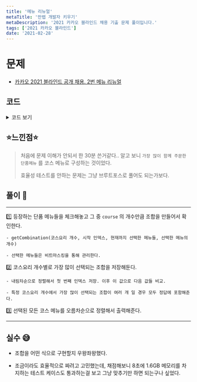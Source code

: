 ```yaml
---
title: '메뉴 리뉴얼'
metaTitle: '만렙 개발자 키우기'
metaDescription: '2021 카카오 블라인드 채용 기출 문제 풀이입니다.'
tags: ['2021 카카오 블라인드']
date: '2021-02-28'
---
```


# 문제

- [카카오 2021 블라인드 공개 채용. 2번 메뉴 리뉴얼](https://programmers.co.kr/learn/courses/30/lessons/72411)

## 코드

<details><summary> 코드 보기 </summary>

```java
import java.util.*;

class Combi{
    String comb;
    int count;

    public Combi(String comb, int count) {
        this.comb = comb;
        this.count = count;
    }
}
class Solution {
    static List<String> ans = new ArrayList<>();
    static List<Combi> combi[] = new List[11];
    static int popular[] = new int[11];
    static String[] orders;
    static int[] course;
    static boolean visited[] = new boolean[26];

    public String[] solution(String[] o, int[] c) {
        String[] answer = {};
        orders = o; course = c;

        for (int count : course)
            combi[count] = new ArrayList<>();

        for (String order : orders) {
            for (int i = 0; i < order.length(); i++) {
                visited[order.charAt(i) - 'A'] = true;
            }
        }

        for (int count : course) {
            getCombination(count, 0, 0, 0);
            Collections.sort(combi[count], (a, b) -> (b.count - a.count));

            int max = combi[count].get(0).count;
            String maxWord = combi[count].get(0).comb;
            if(max < 2) continue;
            ans.add(maxWord);
            for (Combi comb : combi[count]) {
                if(max == comb.count) {
                    if(maxWord.equals(comb.comb)) continue;
                    ans.add(comb.comb);
                }
                else break;
            }
        }
        Collections.sort(ans);
        answer = new String[ans.size()];
        for (int i = 0; i < ans.size(); i++) {
            answer[i] = ans.get(i);
        }
        return answer;
    }

    private void getCombination(int max, int start, int made, int cnt) {
        if(max == cnt){
            int count = 0;
            for (String order : orders) {
                int mask = makeMask(order);
                if((mask & made) == made)
                    count += 1;
            }
            String comb = findComb(made);
            combi[max].add(new Combi(comb, count));
            return;
        }

        for (int i = start; i < 26; i++) {
            if(visited[i])
                getCombination(max, i + 1, made | (1 << i), cnt + 1);
        }
    }

    private int makeMask(String word) {
        int ret = 0;
        for (int i = 0; i < word.length(); i++) {
            int pos = word.charAt(i) - 'A';
            ret |= (1 << pos);
        }
        return ret;
    }

    private String findComb(int made) {
        String ret = "";
        for (int i = 0; i < 26; i++) {
            if(((1 << i) & made) > 0)
                ret += (char)('A' + i);
        }
        return ret;
    }
}
```

</details>

## ⭐️느낀점⭐️

> 처음에 문제 이해가 안되서 한 30분 쓴거같다.. 알고 보니 `가장 많이 함께 주문한 단품메뉴` 를 코스 메뉴로 구성하는 것이었다.
>
> 효율성 테스트를 안하는 문제는 그냥 브루트포스로 풀어도 되는가보다.

## 풀이 📣

<hr/>

1️⃣ 등장하는 단품 메뉴들을 체크해놓고 그 중 `course` 의 개수만큼 조합을 만들어서 확인한다.

    - getCombination(코스요리 개수, 시작 인덱스, 현재까지 선택한 메뉴들, 선택한 메뉴의 개수)

    - 선택한 메뉴들은 비트마스킹을 통해 관리한다.

2️⃣ 코스요리 개수별로 가장 많이 선택되는 조합을 저장해둔다.

    - 내림차순으로 정렬해서 첫 번째 인덱스 저장. 이후 이 값으로 다음 값들 비교.

    - 특정 코스요리 개수에서 가장 많이 선택되는 조합이 여러 개 일 경우 모두 정답에 포함해준다.

3️⃣ 선택된 모든 코스 메뉴를 오름차순으로 정렬해서 출력해준다.

<hr/>

## 실수 😅

- 조합을 어떤 식으로 구현할지 우왕좌왕했다.

- 조금이라도 효율적으로 짜려고 고민했는데, 채점해보니 8초에 1.6GB 메모리를 차지하는 테스트 케이스도 통과하는걸 보고 그냥 맞추기만 하면 되는구나 싶었다.

